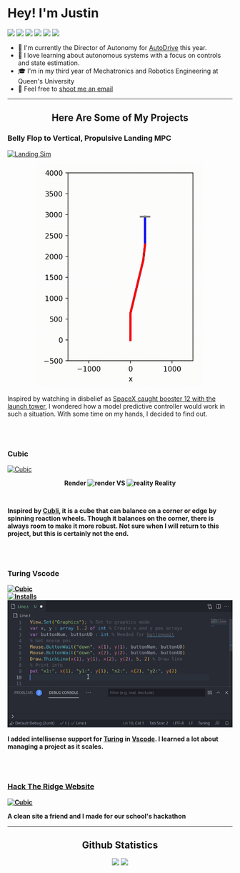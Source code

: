 # Hey! I\'m Justin
<!--Badges-->
![](https://komarev.com/ghpvc/?username=jumner&color=red&style=for-the-badge) 
![](https://img.shields.io/github/followers/jumner?color=orange&style=for-the-badge) 
![](https://img.shields.io/github/stars/jumner?color=yellow&style=for-the-badge) 
[![](https://img.shields.io/website?down_color=red&down_message=DOWN%20%3A%28&style=for-the-badge&up_color=brightgreen&up_message=UP&url=https%3A%2F%2Fjumner.github.io)](https://jumner.github.io)
![](https://img.shields.io/badge/Favorite%20Language-Rust-blue?style=for-the-badge) 
![](https://img.shields.io/badge/Favorite%20IDE-Helix-blueviolet?style=for-the-badge)

- 🔭 I'm currently the Director of Autonomy for [AutoDrive](https://autodrive.engineering.queensu.ca/) this year.
- 🌱 I love learning about autonomous systems with a focus on controls and state estimation.
- 🎓 I'm in my third year of Mechatronics and Robotics Engineering at Queen's University
- 💬 Feel free to [shoot me an email](mailto:justintfrank@gmail.com)

---
<h2 align="center">
Here Are Some of My Projects
</h2>

### Belly Flop to Vertical, Propulsive Landing MPC
[![Landing Sim](https://github-readme-stats.vercel.app/api/pin/?username=jumner&repo=landing-sim&theme=dracula&hide_border=true)](https://github.com/jumner/landing-sim)

<p align="center">
<img src="https://raw.githubusercontent.com/Jumner/Jumner.github.io/main/img/0.25s-caught.gif" alt="gif of simulated catch" style="height:500px;"/>
</p>

Inspired by watching in disbelief as [SpaceX caught booster 12 with the launch tower](https://www.youtube.com/watch?v=hI9HQfCAw64), I wondered how a model predictive controller would work in such a situation. With some time on my hands, I decided to find out.

<br/><br/>

### Cubic
[![Cubic](https://github-readme-stats.vercel.app/api/pin/?username=jumner&repo=cubicFirmware&theme=dracula&hide_border=true)](https://github.com/jumner/cubicfirmware)

<p align="center">
<b>Render<b>
<img src="https://user-images.githubusercontent.com/69999075/175437006-0e411239-b296-4e80-9e41-75a2157dafa2.png" width="300px" alt="render"/>
VS
<img src="https://user-images.githubusercontent.com/69999075/175431668-324ac41d-5c04-4bda-bd9f-c9cc0a512682.jpg" width="300px" alt="reality"/>
<b>Reality<b>
</p><br/>

Inspired by [Cubli](https://www.youtube.com/watch?v=n_6p-1J551Y), it is a cube that can balance on a corner or edge by spinning reaction wheels.
Though it balances on the corner, there is always room to make it more robust. Not sure when I will return to this project, but this is certainly not the end.

<br/><br/>

### Turing Vscode
[![Cubic](https://github-readme-stats.vercel.app/api/pin/?username=jumner&repo=turingvscode&theme=dracula&hide_border=true)](https://github.com/jumner/turingvscode)<br/>
[![Installs](https://vsmarketplacebadge.apphb.com/installs-short/Jumner.tsh.svg?style=for-the-badge)](https://marketplace.visualstudio.com/items?itemName=Jumner.tsh)
<br/>
![](https://raw.githubusercontent.com/Jumner/TuringVscode/main/images/Example.gif)

I added intellisense support for [Turing](https://github.com/Open-Turing-Project/OpenTuring) in [Vscode](https://github.com/Microsoft/vscode). I learned a lot about managing a project as it scales.

<br/><br/>

### [Hack The Ridge Website](https://hacktheridge.xyz)
[![Cubic](https://github-readme-stats.vercel.app/api/pin/?username=jumner&repo=htr-website&theme=dracula&hide_border=true)](https://github.com/jumner/htr-website)

A clean site a friend and I made for our school's hackathon

---
<h2 align="center">
Github Statistics
</h2>

<p align="center">
  <img height="180em" src="http://github-profile-summary-cards.vercel.app/api/cards/stats?username=jumner&theme=dracula"/>
  <img height="180em" src="http://github-profile-summary-cards.vercel.app/api/cards/repos-per-language?username=jumner&theme=dracula"/>
</p>
